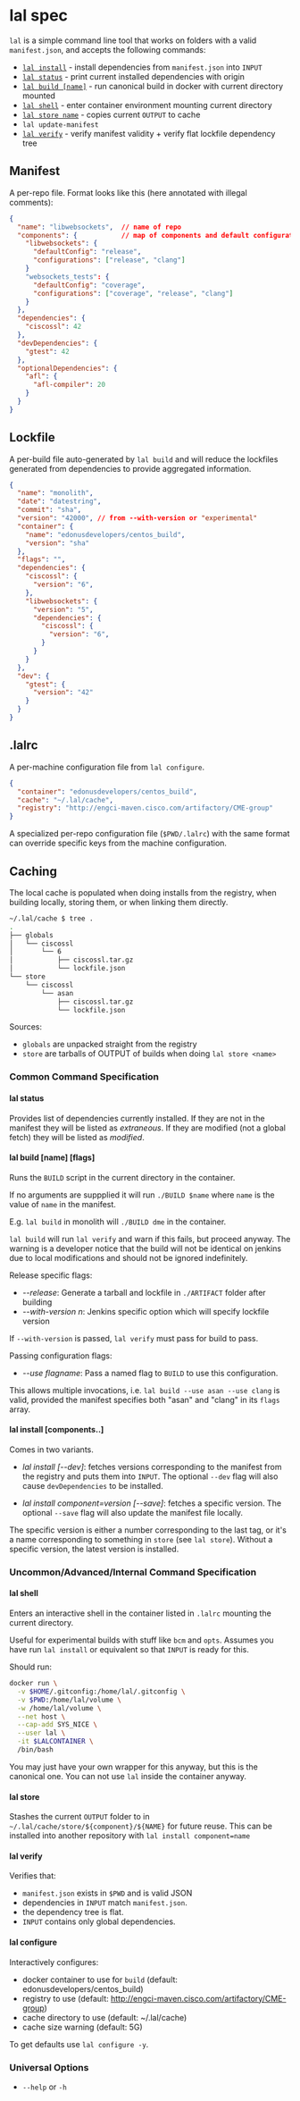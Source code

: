 # lal spec
`lal` is a simple command line tool that works on folders with a valid `manifest.json`, and accepts the following commands:

- [`lal install`](#lal-install-components) - install dependencies from `manifest.json` into `INPUT`
- [`lal status`](#lal-status) - print current installed dependencies with origin
- [`lal build [name]`](#lal-build-name-flags) - run canonical build in docker with current directory mounted
- [`lal shell`](#lal-shell) - enter container environment mounting current directory
- [`lal store name`](#lal-store-name) - copies current `OUTPUT` to cache
- `lal update-manifest`
- [`lal verify`](#lal-verify) - verify manifest validity + verify flat lockfile dependency tree

## Manifest
A per-repo file. Format looks like this (here annotated with illegal comments):

```json
{
  "name": "libwebsockets",  // name of repo
  "components": {           // map of components and default configuration
    "libwebsockets": {
      "defaultConfig": "release",
      "configurations": ["release", "clang"]
    }
    "websockets_tests": {
      "defaultConfig": "coverage",
      "configurations": ["coverage", "release", "clang"]
    }
  },
  "dependencies": {
    "ciscossl": 42
  },
  "devDependencies": {
    "gtest": 42
  },
  "optionalDependencies": {
    "afl": {
      "afl-compiler": 20
    }
  }
}
```

## Lockfile
A per-build file auto-generated by `lal build` and will reduce the lockfiles generated from dependencies to provide aggregated information.

```json
{
  "name": "monolith",
  "date": "datestring",
  "commit": "sha",
  "version": "42000", // from --with-version or "experimental"
  "container": {
    "name": "edonusdevelopers/centos_build",
    "version": "sha"
  },
  "flags": "",
  "dependencies": {
    "ciscossl": {
      "version": "6",
    },
    "libwebsockets": {
      "version": "5",
      "dependencies": {
        "ciscossl": {
          "version": "6",
        }
      }
    }
  },
  "dev": {
    "gtest": {
      "version": "42"
    }
  }
}
```

## .lalrc
A per-machine configuration file from `lal configure`.

```json
{
  "container": "edonusdevelopers/centos_build",
  "cache": "~/.lal/cache",
  "registry": "http://engci-maven.cisco.com/artifactory/CME-group"
}
```

A specialized per-repo configuration file (`$PWD/.lalrc`) with the same format can override specific keys from the machine configuration.

## Caching
The local cache is populated when doing installs from the registry, when building locally, storing them, or when linking them directly.

```sh
~/.lal/cache $ tree .
.
├── globals
│   └── ciscossl
│       └── 6
│           ├── ciscossl.tar.gz
│           └── lockfile.json
└── store
    └── ciscossl
        └── asan
            ├── ciscossl.tar.gz
            └── lockfile.json
```

Sources:

- `globals` are unpacked straight from the registry
- `store` are tarballs of OUTPUT of builds when doing `lal store <name>`


### Common Command Specification
#### lal status
Provides list of dependencies currently installed.
If they are not in the manifest they will be listed as _extraneous_.
If they are modified (not a global fetch) they will be listed as _modified_.

#### lal build [name] [flags]
Runs the `BUILD` script in the current directory in the container.

If no arguments are suppplied it will run `./BUILD $name` where `name` is the value of `name` in the manifest.

E.g. `lal build` in monolith will `./BUILD dme` in the container.

`lal build` will run `lal verify` and warn if this fails, but proceed anyway. The warning is a developer notice that the build will not be identical on jenkins due to local modifications and should not be ignored indefinitely.

Release specific flags:

- *--release*: Generate a tarball and lockfile in `./ARTIFACT` folder after building
- *--with-version n*: Jenkins specific option which will specify lockfile version

If `--with-version` is passed, `lal verify` must pass for build to pass.

Passing configuration flags:

- *--use flagname*: Pass a named flag to `BUILD` to use this configuration.

This allows multiple invocations, i.e. `lal build --use asan --use clang` is valid, provided the manifest specifies both "asan" and "clang" in its `flags` array.

#### lal install [components..]
Comes in two variants.

 - *lal install [--dev]*: fetches versions corresponding to the manifest from the registry and puts them into `INPUT`. The optional `--dev` flag will also cause `devDependencies` to be installed.

 - *lal install component=version [--save]*: fetches a specific version. The optional `--save` flag will also update the manifest file locally.

The specific version is either a number corresponding to the last tag, or it's a name corresponding to something in `store` (see `lal store`). Without a specific version, the latest version is installed.

### Uncommon/Advanced/Internal Command Specification
#### lal shell
Enters an interactive shell in the container listed in `.lalrc` mounting the current directory.

Useful for experimental builds with stuff like `bcm` and `opts`.
Assumes you have run `lal install` or equivalent so that `INPUT` is ready for this.

Should run:

```sh
docker run \
  -v $HOME/.gitconfig:/home/lal/.gitconfig \
  -v $PWD:/home/lal/volume \
  -w /home/lal/volume \
  --net host \
  --cap-add SYS_NICE \
  --user lal \
  -it $LALCONTAINER \
  /bin/bash
```

You may just have your own wrapper for this anyway, but this is the canonical one. You can not use `lal` inside the container anyway.

#### lal store <name>
Stashes the current `OUTPUT` folder to in `~/.lal/cache/store/${component}/${NAME}` for future reuse. This can be installed into another repository with `lal install component=name`

#### lal verify
Verifies that:

- `manifest.json` exists in `$PWD` and is valid JSON
- dependencies in `INPUT` match `manifest.json`.
- the dependency tree is flat.
- `INPUT` contains only global dependencies.

#### lal configure
Interactively configures:

- docker container to use for `build` (default: edonusdevelopers/centos_build)
- registry to use (default: http://engci-maven.cisco.com/artifactory/CME-group)
- cache directory to use (default: ~/.lal/cache)
- cache size warning (default: 5G)

To get defaults use `lal configure -y`.

### Universal Options

- `--help` or `-h`
